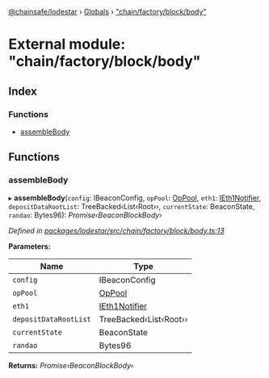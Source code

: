 [@chainsafe/lodestar](../README.md) › [Globals](../globals.md) › ["chain/factory/block/body"](_chain_factory_block_body_.md)

# External module: "chain/factory/block/body"

## Index

### Functions

* [assembleBody](_chain_factory_block_body_.md#assemblebody)

## Functions

###  assembleBody

▸ **assembleBody**(`config`: IBeaconConfig, `opPool`: [OpPool](../classes/_oppool_oppool_.oppool.md), `eth1`: [IEth1Notifier](../interfaces/_eth1_interface_.ieth1notifier.md), `depositDataRootList`: TreeBacked‹List‹Root››, `currentState`: BeaconState, `randao`: Bytes96): *Promise‹BeaconBlockBody›*

*Defined in [packages/lodestar/src/chain/factory/block/body.ts:13](https://github.com/ChainSafe/lodestar/blob/393d800/packages/lodestar/src/chain/factory/block/body.ts#L13)*

**Parameters:**

Name | Type |
------ | ------ |
`config` | IBeaconConfig |
`opPool` | [OpPool](../classes/_oppool_oppool_.oppool.md) |
`eth1` | [IEth1Notifier](../interfaces/_eth1_interface_.ieth1notifier.md) |
`depositDataRootList` | TreeBacked‹List‹Root›› |
`currentState` | BeaconState |
`randao` | Bytes96 |

**Returns:** *Promise‹BeaconBlockBody›*
